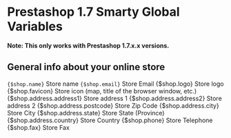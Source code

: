 # Prestashop 1.7 Smarty Global Variables

<strong>Note: This only works with Prestashop 1.7.x.x versions.</strong>

## General info about your online store

`{$shop.name}` Store name
`{$shop.email}` Store Email
{$shop.logo} Store logo
{$shop.favicon} Store icon (map, title of the browser window, etc.)
{$shop.address.address1} Store address 1
{$shop.address.address2} Store address 2
{$shop.address.postcode} Store Zip Code
{$shop.address.city} Store City
{$shop.address.state} Store State (Province)
{$shop.address.country} Store Country
{$shop.phone} Store Telephone
{$shop.fax} Store Fax
